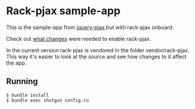 Rack-pjax sample-app
====================

This is the sample-app from [jquery-pjax](http://pjax.herokuapp.com/) but with rack-pjax onboard.

Check out [what changes](https://github.com/eval/rack-pjax/compare/7dbe7fa1^...7dbe7fa1) were needed to enable rack-pjax.

In the current version rack-pjax is vendored in the folder vendor/rack-pjax. This way it's easier to look at the source and see how changes to it affect the app.

Running
-------

    $ bundle install
    $ bundle exec shotgun config.ru

